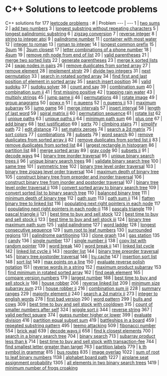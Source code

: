 # C++ Solutions to leetcode problems
C++ solutions for 177 [leetcode problems](https://leetcode.com/problemset/all/) :
 \# | Problem 
--- | --- 
1 | [two sums](1_two_sums.md)
2 | [add two numbers](2_add_two_numbers.md)
3 | [longest substring without repeating characters](3_longest_substring_without_repeating_characters.md)
5 | [longest palindromic substring](5_longest_palindromic_substring.md)
6 | [zigzag conversion](6_zigzag_conversion.md)
7 | [reverse integer](7_reverse_integer.md)
8 | [string to integer atoi](8_string_to_integer_atoi.md)
9 | [palindrome number](9_palindrome_number.md)
11 | [container with most water](11_container_with_most_water.md)
12 | [integer to roman](12_integer_to_roman.md)
13 | [roman to integer](13_roman_to_integer.md)
14 | [longest common prefix](14_longest_common_prefix.md)
15 | [3sum](15_3sum.md)
16 | [3sum closest](16_3sum_closest.md)
17 | [letter combinations of a phone number](17_letter_combinations_of_a_phone_number.md)
18 | [4sum](18_4sum.md)
19 | [remove nth node from end of list](19_remove_nth_node_from_end_of_list.md)
20 | [valid parentheses](20_valid_parentheses.md)
21 | [merge two sorted lists](21_merge_two_sorted_lists.md)
22 | [generate parentheses](22_generate_parentheses.md)
23 | [merge k sorted lists](23_merge_k_sorted_lists.md)
24 | [swap nodes in pairs](24_swap_nodes_in_pairs.md)
26 | [remove duplicates from sorted array](26_remove_duplicates_from_sorted_array.md)
27 | [remove element](27_remove_element.md)
28 | [implement strstr](28_implement_strstr.md)
29 | [divide two integers](29_divide_two_integers.md)
31 | [next permutation](31_next_permutation.md)
33 | [search in rotated sorted array](33_search_in_rotated_sorted_array.md)
34 | [find first and last position of element in sorted array](34_find_first_and_last_position_of_element_in_sorted_array.md)
35 | [search insert position](35_search_insert_position.md)
36 | [valid sudoku](36_valid_sudoku.md)
37 | [sudoku solver](37_sudoku_solver.md)
38 | [count and say](38_count_and_say.md)
39 | [combination sum](39_combination_sum.md)
40 | [combination sum ii](40_combination_sum_ii.md)
41 | [first missing positive](41_first_missing_positive.md)
42 | [trapping rain water](42_trapping_rain_water.md)
43 | [multiply strings](43_multiply_strings.md)
45 | [jump game ii](45_jump_game_ii.md)
46 | [permutations](46_permutations.md)
48 | [rotate image](48_rotate_image.md)
49 | [group anagrams](49_group_anagrams.md)
50 | [powx n](50_powx_n.md)
51 | [n queens](51_n_queens.md)
52 | [n queens ii](52_n_queens_ii.md)
53 | [maximum subarray](53_maximum_subarray.md)
55 | [jump game](55_jump_game.md)
56 | [merge intervals](56_merge_intervals.md)
57 | [insert interval](57_insert_interval.md)
58 | [length of last word](58_length_of_last_word.md)
59 | [spiral matrix ii](59_spiral_matrix_ii.md)
60 | [permutation sequence](60_permutation_sequence.md)
61 | [rotate list](61_rotate_list.md)
62 | [unique paths](62_unique_paths.md)
63 | [unique paths ii](63_unique_paths_ii.md)
64 | [minimum path sum](64_minimum_path_sum.md)
66 | [plus one](66_plus_one.md)
67 | [add binary](67_add_binary.md)
68 | [text justification](68_text_justification.md)
69 | [sqrtx](69_sqrtx.md)
70 | [climbing stairs](70_climbing_stairs.md)
71 | [simplify path](71_simplify_path.md)
72 | [edit distance](72_edit_distance.md)
73 | [set matrix zeroes](73_set_matrix_zeroes.md)
74 | [search a 2d matrix](74_search_a_2d_matrix.md)
75 | [sort colors](75_sort_colors.md)
77 | [combinations](77_combinations.md)
78 | [subsets](78_subsets.md)
79 | [word search](79_word_search.md)
80 | [remove duplicates from sorted array ii](80_remove_duplicates_from_sorted_array_ii.md)
82 | [remove duplicates from sorted list ii](82_remove_duplicates_from_sorted_list_ii.md)
83 | [remove duplicates from sorted list](83_remove_duplicates_from_sorted_list.md)
84 | [largest rectangle in histogram](84_largest_rectangle_in_histogram.md)
86 | [partition list](86_partition_list.md)
88 | [merge sorted array](88_merge_sorted_array.md)
89 | [gray code](89_gray_code.md)
90 | [subsets ii](90_subsets_ii.md)
91 | [decode ways](91_decode_ways.md)
94 | [binary tree inorder traversal](94_binary_tree_inorder_traversal.md)
95 | [unique binary search trees ii](95_unique_binary_search_trees_ii.md)
96 | [unique binary search trees](96_unique_binary_search_trees.md)
98 | [validate binary search tree](98_validate_binary_search_tree.md)
100 | [same tree](100_same_tree.md)
101 | [symmetric tree](101_symmetric_tree.md)
102 | [binary tree level order traversal](102_binary_tree_level_order_traversal.md)
103 | [binary tree zigzag level order traversal](103_binary_tree_zigzag_level_order_traversal.md)
104 | [maximum depth of binary tree](104_maximum_depth_of_binary_tree.md)
105 | [construct binary tree from preorder and inorder traversal](105_construct_binary_tree_from_preorder_and_inorder_traversal.md)
106 | [construct binary tree from inorder and postorder traversal](106_construct_binary_tree_from_inorder_and_postorder_traversal.md)
107 | [binary tree level order traversal ii](107_binary_tree_level_order_traversal_ii.md)
108 | [convert sorted array to binary search tree](108_convert_sorted_array_to_binary_search_tree.md)
109 | [convert sorted list to binary search tree](109_convert_sorted_list_to_binary_search_tree.md)
110 | [balanced binary tree](110_balanced_binary_tree.md)
111 | [minimum depth of binary tree](111_minimum_depth_of_binary_tree.md)
112 | [path sum](112_path_sum.md)
113 | [path sum ii](113_path_sum_ii.md)
114 | [flatten binary tree to linked list](114_flatten_binary_tree_to_linked_list.md)
116 | [populating next right pointers in each node](116_populating_next_right_pointers_in_each_node.md)
117 | [populating next right pointers in each node-ii](117_populating_next_right_pointers_in_each_node-ii.md)
118 | [pascals triangle](118_pascals_triangle.md)
119 | [pascal triangle ii](119_pascal_triangle_ii.md)
121 | [best time to buy and sell stock](121_best_time_to_buy_and_sell_stock.md)
122 | [best time to buy and sell stock ii](122_best_time_to_buy_and_sell_stock_ii.md)
123 | [best time to buy and sell stock iii](123_best_time_to_buy_and_sell_stock_iii.md)
124 | [binary tree maximum path sum](124_binary_tree_maximum_path_sum.md)
125 | [valid palindrome](125_valid_palindrome.md)
127 | [word ladder](127_word_ladder.md)
128 | [longest consecutive sequence](128_longest_consecutive_sequence.md)
129 | [sum root to leaf numbers](129_sum_root_to_leaf_numbers.md)
130 | [surrounded regions](130_surrounded_regions.md)
131 | [palindrome partitioning](131_palindrome_partitioning.md)
133 | [clone graph](133_clone_graph.md)
134 | [gas station](134_gas_station.md)
135 | [candy](135_candy.md)
136 | [single number](136_single_number.md)
137 | [single number ii](137_single_number_ii.md)
138 | [copy list with random pointer](138_copy_list_with_random_pointer.md)
139 | [word break](139_word_break.md)
140 | [word break ii](140_word_break_ii.md)
141 | [linked list cycle](141_linked_list_cycle.md)
142 | [linked list cycle ii](142_linked_list_cycle_ii.md)
143 | [reorder list](143_reorder_list.md)
144 | [binary tree preorder traversal](144_binary_tree_preorder_traversal.md)
145 | [binary tree postorder traversal](145_binary_tree_postorder_traversal.md)
146 | [lru cache](146_lru_cache.md)
147 | [insertion sort list](147_insertion_sort_list.md)
148 | [sort list](148_sort_list.md)
149 | [max points on a line](149_max_points_on_a_line.md)
150 | [evaluate reverse polish notation](150_evaluate_reverse_polish_notation.md)
151 | [reverse words in a string](151_reverse_words_in_a_string.md)
152 | [maximum product subarray](152_maximum_product_subarray.md)
153 | [find minimum in rotated sorted array](153_find_minimum_in_rotated_sorted_array.md)
162 | [find peak element](162_find_peak_element.md)
165 | [compare version numbers](165_compare_version_numbers.md)
179 | [largest number](179_largest_number.md)
188 | [best time to buy and sell stock iv](188_best_time_to_buy_and_sell_stock_iv.md)
198 | [house robber](198_house_robber.md)
206 | [reverse linked list](206_reverse_linked_list.md)
209 | [minimum size subarray sum](209_minimum_size_subarray_sum.md)
213 | [house robber ii](213_house_robber_ii.md)
216 | [combination sum iii](216_combination_sum_iii.md)
228 | [summary ranges](228_summary_ranges.md)
229 | [majority element ii](229_majority_element_ii.md)
240 | [search a 2d matrix ii](240_search_a_2d_matrix_ii.md)
273 | [integer to english words](273_integer_to_english_words.md)
278 | [first bad version](278_first_bad_version.md)
290 | [word pattern](290_word_pattern.md)
299 | [bulls and cows](299_bulls_and_cows.md)
309 | [best time to buy and sell stock with cooldown](309_best_time_to_buy_and_sell_stock_with_cooldown.md)
315 | [count of smaller numbers after self](315_count_of_smaller_numbers_after_self.md)
324 | [wiggle sort ii](324_wiggle_sort_ii.md)
344 | [reverse string](344_reverse_string.md)
367 | [valid perfect square](367_valid_perfect_square.md)
374 | [guess number higher or lower](374_guess_number_higher_or_lower.md)
399 | [evaluate division](399_evaluate_division.md)
416 | [partition equal subset sum](416_partition_equal_subset_sum.md)
419 | [battleships in a board](419_battleships_in_a_board.md)
459 | [repeated substring pattern](459_repeated_substring_pattern.md)
495 | [teemo attacking](495_teemo_attacking.md)
509 | [fibonacci number](509_fibonacci_number.md)
554 | [brick wall](554_brick_wall.md)
639 | [decode ways ii](639_decode_ways_ii.md)
658 | [find k closest elements](658_find_k_closest_elements.md)
700 | [search in a binary search tree](700_search_in_a_binary_search_tree.md)
704 | [binary search](704_binary_search.md)
713 | [subarray product less than k](713_subarray_product_less_than_k.md)
714 | [best time to buy and sell stock with transaction-fee](714_best_time_to_buy_and_sell_stock_with_transaction-fee.md)
744 | [find smallest letter greater than target](744_find_smallest_letter_greater_than_target.md)
763 | [partition labels](763_partition_labels.md)
779 | [k th symbol in grammar](779_k_th_symbol_in_grammar.md)
815 | [bus routes](815_bus_routes.md)
835 | [image overlap](835_image_overlap.md)
1022 | [sum of root to leaf binary numbers](1022_sum_of_root_to_leaf_binary_numbers.md)
1138 | [alphabet board path](1138_alphabet_board_path.md)
1227 | [airplane seat assignment probability](1227_airplane_seat_assignment_probability.md)
1305 | [all elements in two binary search trees](1305_all_elements_in_two_binary_search_trees.md)
1419 | [minimum number of frogs croaking](1419_minimum_number_of_frogs_croaking.md)
